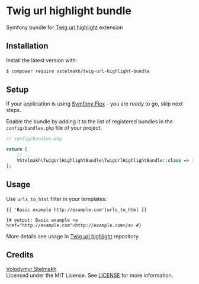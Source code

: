 # Twig url highlight bundle
Symfony bundle for [Twig url highlight](https://github.com/vstelmakh/twig-url-highlight) extension  

## Installation
Install the latest version with:  
```bash
$ composer require vstelmakh/twig-url-highlight-bundle
```

## Setup
If your application is using [Symfony Flex](https://symfony.com/doc/current/setup/flex.html) - you are ready to go, skip next steps.

Enable the bundle by adding it to the list of registered bundles
in the `config/bundles.php` file of your project:

```php
// config/bundles.php

return [
    // ...
    VStelmakh\TwigUrlHighlightBundle\TwigUrlHighlightBundle::class => ['all' => true],
];
```

## Usage
Use `urls_to_html` filter in your templates:  
```twig
{{ 'Basic example http://example.com'|urls_to_html }}

{# output: Basic example <a href="http://example.com">http://example.com</a> #}
```

More details see usage in [Twig url highlight](https://github.com/vstelmakh/twig-url-highlight#usage) repository.

## Credits
[Volodymyr Stelmakh](https://github.com/vstelmakh)  
Licensed under the MIT License. See [LICENSE](LICENSE) for more information.  